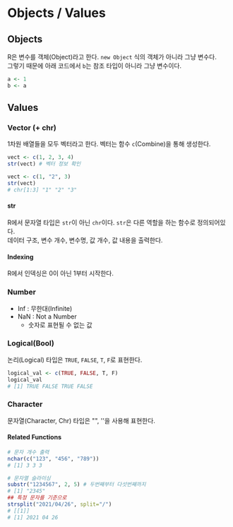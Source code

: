 # Objects / Values
## Objects
R은 변수를 객체(Object)라고 한다. `new Object` 식의 객체가 아니라 그냥 변수다.  
그렇기 때문에 아래 코드에서 `b`는 참조 타입이 아니라 그냥 변수이다.  
```r
a <- 1
b <- a
```

## Values
### Vector (+ chr)
1차원 배열들을 모두 벡터라고 한다. 벡터는 함수 `c`(Combine)을 통해 생성한다.  

```r
vect <- c(1, 2, 3, 4)
str(vect) # 벡터 정보 확인
```

```r
vect <- c(1, "2", 3)
str(vect)
# chr[1:3] "1" "2" "3"
```
#### str
R에서 문자열 타입은 `str`이 아닌 `chr`이다. `str`은 다른 역할을 하는 함수로 정의되어있다.  
데이터 구조, 변수 개수, 변수명, 값 개수, 값 내용을 출력한다.  

#### Indexing
R에서 인덱싱은 0이 아닌 1부터 시작한다.

### Number
* Inf : 무한대(Infinite)
* NaN : Not a Number
  * 숫자로 표현될 수 없는 값

### Logical(Bool)
논리(Logical) 타입은 `TRUE`, `FALSE`, `T`, `F`로 표현한다.  

```r
logical_val <- c(TRUE, FALSE, T, F)
logical_val
# [1] TRUE FALSE TRUE FALSE
```

### Character
문자열(Character, Chr) 타입은 "", ''을 사용해 표현한다.

#### Related Functions
```r
# 문자 개수 출력
nchar(c("123", "456", "789"))
# [1] 3 3 3

# 문자열 슬라이싱
substr("1234567", 2, 5) # 두번째부터 다섯번째까지
# [1] "2345"
## 특정 문자를 기준으로
strsplit("2021/04/26", split="/")
# [[1]]
# [1] 2021 04 26
```